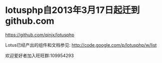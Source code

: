 # lotusphp自2013年3月17日起迁到github.com #
https://github.com/qinjx/lotusphp

Lotus已经产出的组件和文档参见:
http://code.google.com/p/lotusphp/w/list

欢迎爱好者加入旺旺群:109954293